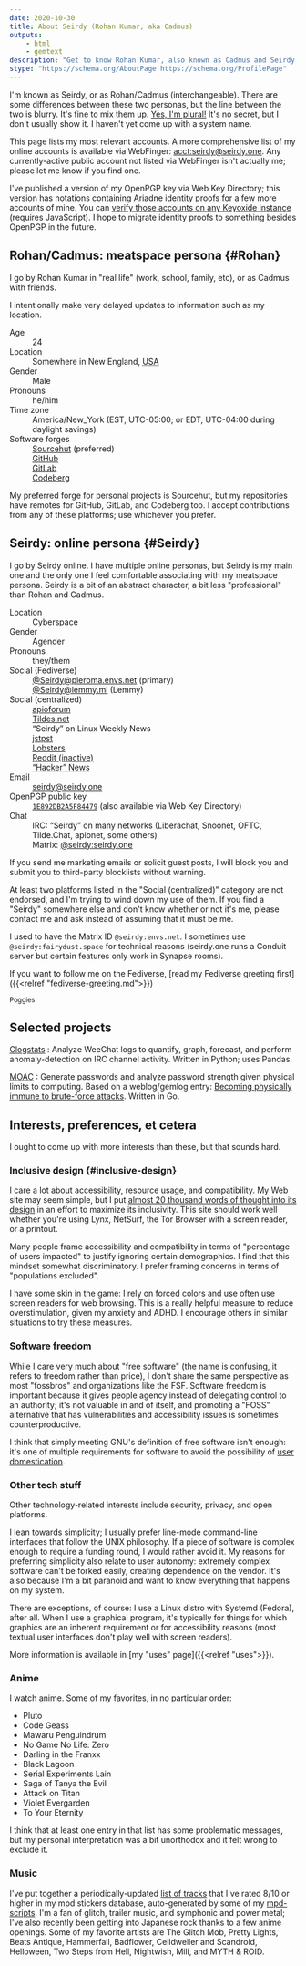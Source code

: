 ```yaml
---
date: 2020-10-30
title: About Seirdy (Rohan Kumar, aka Cadmus)
outputs:
    - html
    - gemtext
description: "Get to know Rohan Kumar, also known as Cadmus and Seirdy. Contact info, my projects, interests, online accounts, etc."
stype: "https://schema.org/AboutPage https://schema.org/ProfilePage"
---
```

<div itemscope="" itemprop="about" itemtype="https://schema.org/Person" itemid="https://seirdy.one/#seirdy" class="h-card vcard">

I'm known as Seirdy, or as Rohan/Cadmus (interchangeable). There are some differences between these two personas, but the line between the two is blurry. It's fine to mix them up. [Yes, I'm plural!](https://pluralpedia.org/w/Main_Page) It's no secret, but I don't usually show it. I haven't yet come up with a system name.

This page lists my most relevant accounts. A more comprehensive list of my online accounts is available via WebFinger: [acct:seirdy@seirdy.one](https://seirdy.one/.well-known/webfinger?resource=acct%3Aseirdy%40seirdy.one). Any currently-active public account not listed via WebFinger isn't actually me; please let me know if you find one.

I've published a version of my OpenPGP key via Web Key Directory; this version has notations containing Ariadne identity proofs for a few more accounts of mine. You can [verify those accounts on any Keyoxide instance](https://keyoxide.org/wkd/seirdy%40seirdy.one) (requires JavaScript). I hope to migrate identity proofs to something besides OpenPGP in the future.

## Rohan/Cadmus: meat&shy;space persona {#Rohan}

I go by <span itemprop="name" class="p-name fn n"><span itemprop="givenName" class="p-given-name given-name">Rohan</span>&#160;<span itemprop="familyName" class="p-family-name family-name">Kumar</span></span> in "real life" (work, school, family, etc), or as <span itemprop="alternateName" class="p-nickname nickname">Cadmus</span> with friends.

I intentionally make very delayed updates to information such as my location.

<dl>
<dt>Age</dt>
<dd><time datetime="P8766D">24</time></dd>

<dt>Location</dt>
<dd>Somewhere in <span itemprop="homeLocation" itemscope="" itemtype="https://schema.org/Place" class="p-region">New England</span>, <abbr itemprop="nationality" itemscope="" itemtype="https://schema.org/Country" class="p-country-name" title="United States of America">USA</abbr></dd>

<dt>Gender</dt>
<dd class="p-gender-identity" itemprop="gender">Male</dd>

<dt>Pronouns</dt>
<dd class="p-pronouns"><span class="p-pronoun">he</span>/<span class="p-pronoun">him</span></dd>

<dt>Time zone</dt>
<dd>America/New_York (EST, UTC-05:00; or EDT, UTC-04:00 during daylight savings)</dd>

<dt>Software forges</dt>
<dd><a href="https://sr.ht/~seirdy" rel="me">Sourcehut</a> (preferred)</dd>
<dd>
	<a href="https://github.com/Seirdy" rel="me">GitHub</a>
</dd>
<dd>
	<a href="https://gitlab.com/Seirdy" rel="me">GitLab</a>
</dd>
<dd>
	<a href="https://codeberg.org/Seirdy" rel="me">Codeberg</a>
</dd>
</dl>

My preferred forge for personal projects is Sourcehut, but my repositories have remotes for GitHub, GitLab, and Codeberg too. I accept contributions from any of these platforms; use whichever you prefer.

## Seirdy: online persona {#Seirdy}

I go by <span class="p-nickname nickname" itemprop="alternateName">Seirdy</span> online. I have multiple online personas, but Seirdy is my main one and the only one I feel comfortable associating with my meatspace persona. Seirdy is a bit of an abstract character, a bit less "professional" than Rohan and Cadmus.

<dl>

<dt>Location</dt>
<dd>Cyberspace</dd>

<dt>Gender</dt>
<dd class="p-gender-identity" itemprop="gender">Agender</dd>

<dt>Pronouns</dt>
<dd class="p-pronouns"><span class="p-pronoun">they</span>/<span class="p-pronoun">them</span></dd>

<dt>Social (Fediverse)</dt>
<dd><a href="https://pleroma.envs.net/users/Seirdy" rel="me">@Seirdy<wbr />@pleroma<wbr />.envs.net</a> (primary)</dd>
<dd><a href="https://lemmy.ml/u/Seirdy" rel="me">@Seirdy<wbr />@lemmy<wbr />.ml</a> (Lemmy)</dd>

<dt>Social (centralized)</dt>
<dd>
	<a href="https://a.gh0.pw/user/Seirdy" rel="me">apioforum</a>
</dd>
<dd>
	<a href="https://tildes.net/user/Seirdy" rel="me">Tildes.net</a>
</dd>
<dd>“Seirdy” on Linux Weekly News</dd>
<dd>
	<a href="https://www.jstpst.net/user/Seirdy" rel="me">jstpst</a>
</dd>
<dd>
	<a href="https://lobste.rs/u/Seirdy" rel="me">Lobsters</a>
</dd>
<dd>
	<a href="https://www.reddit.com/user/Seirdy/" rel="me">Reddit (inactive)</a>
</dd>
<dd>
	<a href="https://news.ycombinator.com/user?id=Seirdy" rel="me">“Hacker” News</a>
</dd>

<dt>Email</dt>
<dd>
	<a href="mailto:seirdy@seirdy.one" class="u-email" itemprop="email" rel="me">seirdy<wbr />@seirdy.one</a>
</dd>

<dt>OpenPGP public key</dt>
<dd><a href="../publickey.asc" class="u-key" rel="pgpkey authn" type="application/pgp-keys"><code>1E892DB2A5F84479</code></a> (also available via Web Key Directory)</dd>

<dt>Chat</dt>
<dd>IRC: “Seirdy” on many networks (Liberachat, Snoonet, OFTC, Tilde.Chat, apionet, some others)</dd>
<dd>Matrix: <a href="matrix:u/seirdy:seirdy.one" class="u-impp u-url" rel="me">@seirdy<wbr />:seirdy.one</a></dd>

</dl>

If you send me marketing emails or solicit guest posts, I will block you and submit you to third-party blocklists without warning.

At least two platforms listed in the "Social (centralized)" category are not endorsed, and I'm trying to wind down my use of them. If you find a "Seirdy" somewhere else and don't know whether or not it's me, please contact me and ask instead of assuming that it must be me.

I used to have the Matrix ID `@seirdy:envs.net`. I sometimes use `@seirdy:fairydust.space` for technical reasons (seirdy.one runs a Conduit server but certain features only work in Synapse rooms).

If you want to follow me on the Fediverse, [read my Fediverse greeting first]({{<relref "fediverse-greeting.md">}})

<small>Poggies</small>

</div>

## Selected projects


[Clogstats](https://sr.ht/~seirdy/clogstats/)
: Analyze WeeChat logs to quantify, graph, forecast, and perform anomaly-detection on IRC channel activity. Written in Python; uses Pandas.

[MOAC](https://sr.ht/~seirdy/MOAC/)
: Generate passwords and analyze password strength given physical limits to computing. Based on a weblog/gemlog entry: [Becoming physically immune to brute-force attacks](../posts/2021/01/12/password-strength/). Written in Go.

## Interests, preferences, et cetera

I ought to come up with more interests than these, but that sounds hard.

### <span class="p-category category">Inclusive design</span> {#inclusive-design}

I care a lot about <span class="p-category category">accessibility</span>, resource usage, and compatibility. My Web site may seem simple, but I put [almost 20 thousand words of thought into its design](../posts/2020/11/23/website-best-practices/) in an effort to maximize its inclusivity. This site should work well whether you're using Lynx, NetSurf, the Tor Browser with a screen reader, or a printout.

Many people frame accessibility and compatibility in terms of "percentage of users impacted" to justify ignoring certain demographics. I find that this mindset somewhat discriminatory. I prefer framing concerns in terms of "populations excluded".

I have some skin in the game: I rely on forced colors and use often use screen readers for web browsing. This is a really helpful measure to reduce overstimulation, given my anxiety and ADHD. I encourage others in similar situations to try these measures.

### Software freedom

While I care very much about "<span class="p-category category">free software</span>" (the name is confusing, it refers to freedom rather than price), I don't share the same perspective as most "fossbros" and organizations like the FSF. Software freedom is important because it gives people agency instead of delegating control to an authority; it's not valuable in and of itself, and promoting a "FOSS" alternative that has vulnerabilities and accessibility issues is sometimes counterproductive.

I think that simply meeting GNU's definition of free software isn't enough: it's one of multiple requirements for software to avoid the possibility of [user domestication](../posts/2021/01/27/whatsapp-and-the-domestication-of-users/).

### Other tech stuff

Other technology-related interests include <span class="p-category category">security</span>, <span class="p-category category">privacy</span>, and <span class="p-category category">open platforms</span>.

I lean towards simplicity; I usually prefer line-mode <span class="p-category category">command-line interfaces</span> that follow the <span class="p-category category">UNIX</span> philosophy. If a piece of software is complex enough to require a funding round, I would rather avoid it. My reasons for preferring simplicity also relate to user autonomy: extremely complex software can't be forked easily, creating dependence on the vendor. It's also because I'm a bit paranoid and want to know everything that happens on my system.

There are exceptions, of course: I use a Linux distro with Systemd (Fedora), after all. When I use a graphical program, it's typically for things for which graphics are an inherent requirement or for accessibility reasons (most textual user interfaces don't play well with screen readers).

More information is available in [my "uses" page]({{<relref "uses">}}).

### Anime

I watch <span class="p-category category">anime</span>. Some of my favorites, in no particular order:

- Pluto
- Code Geass
- Mawaru Penguindrum
- No Game No Life: Zero
- Darling in the Franxx
- Black Lagoon
- Serial Experiments Lain
- Saga of Tanya the Evil
- Attack on Titan
- Violet Evergarden
- To Your Eternity

I think that at least one entry in that list has some problematic messages, but my personal interpretation was a bit unorthodox and it felt wrong to exclude it.

### Music

I've put together a periodically-updated [list of tracks](../music.txt) that I've rated 8/10 or higher in my mpd stickers database, auto-generated by some of my [mpd-scripts](https://git.sr.ht/~seirdy/mpd-scripts/tree/master/smart-playlists). I'm a fan of glitch, trailer music, and symphonic and power metal; I've also recently been getting into Japanese rock thanks to a few anime openings. Some of my favorite artists are The Glitch Mob, Pretty Lights, Beats Antique, Hammerfall, Badflower, Celldweller and Scandroid, Helloween, Two Steps from Hell, Nightwish, Mili, and MYTH & ROID.

